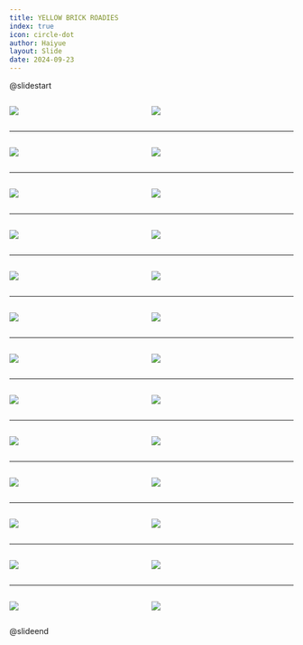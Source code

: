 ```yaml
---
title: YELLOW BRICK ROADIES
index: true
icon: circle-dot
author: Haiyue
layout: Slide
date: 2024-09-23
---
```

 
@slidestart

<div style="display:flex">
<div style="flex:1">

![](/reading/english/Level-U/YELLOW%20BRICK%20ROADIES/001.webp)
</div>
<div style="flex:1">

![](/reading/english/Level-U/YELLOW%20BRICK%20ROADIES/002.webp)
</div>
</div>

---

<div style="display:flex">
<div style="flex:1">

![](/reading/english/Level-U/YELLOW%20BRICK%20ROADIES/003.webp)
</div>
<div style="flex:1">

![](/reading/english/Level-U/YELLOW%20BRICK%20ROADIES/004.webp)
</div>
</div>

---

<div style="display:flex">
<div style="flex:1">

![](/reading/english/Level-U/YELLOW%20BRICK%20ROADIES/005.webp)
</div>
<div style="flex:1">

![](/reading/english/Level-U/YELLOW%20BRICK%20ROADIES/006.webp)
</div>
</div>

---

<div style="display:flex">
<div style="flex:1">

![](/reading/english/Level-U/YELLOW%20BRICK%20ROADIES/007.webp)
</div>
<div style="flex:1">

![](/reading/english/Level-U/YELLOW%20BRICK%20ROADIES/008.webp)
</div>
</div>

---

<div style="display:flex">
<div style="flex:1">

![](/reading/english/Level-U/YELLOW%20BRICK%20ROADIES/009.webp)
</div>
<div style="flex:1">

![](/reading/english/Level-U/YELLOW%20BRICK%20ROADIES/010.webp)
</div>
</div>

---

<div style="display:flex">
<div style="flex:1">

![](/reading/english/Level-U/YELLOW%20BRICK%20ROADIES/011.webp)
</div>
<div style="flex:1">

![](/reading/english/Level-U/YELLOW%20BRICK%20ROADIES/012.webp)
</div>
</div>

---

<div style="display:flex">
<div style="flex:1">

![](/reading/english/Level-U/YELLOW%20BRICK%20ROADIES/013.webp)
</div>
<div style="flex:1">

![](/reading/english/Level-U/YELLOW%20BRICK%20ROADIES/014.webp)
</div>
</div>

---

<div style="display:flex">
<div style="flex:1">

![](/reading/english/Level-U/YELLOW%20BRICK%20ROADIES/015.webp)
</div>
<div style="flex:1">

![](/reading/english/Level-U/YELLOW%20BRICK%20ROADIES/016.webp)
</div>
</div>

---

<div style="display:flex">
<div style="flex:1">

![](/reading/english/Level-U/YELLOW%20BRICK%20ROADIES/017.webp)
</div>
<div style="flex:1">

![](/reading/english/Level-U/YELLOW%20BRICK%20ROADIES/018.webp)
</div>
</div>

---

<div style="display:flex">
<div style="flex:1">

![](/reading/english/Level-U/YELLOW%20BRICK%20ROADIES/019.webp)
</div>
<div style="flex:1">

![](/reading/english/Level-U/YELLOW%20BRICK%20ROADIES/020.webp)
</div>
</div>

---

<div style="display:flex">
<div style="flex:1">

![](/reading/english/Level-U/YELLOW%20BRICK%20ROADIES/021.webp)
</div>
<div style="flex:1">

![](/reading/english/Level-U/YELLOW%20BRICK%20ROADIES/022.webp)
</div>
</div>

---

<div style="display:flex">
<div style="flex:1">

![](/reading/english/Level-U/YELLOW%20BRICK%20ROADIES/023.webp)
</div>
<div style="flex:1">

![](/reading/english/Level-U/YELLOW%20BRICK%20ROADIES/024.webp)
</div>
</div>

---

<div style="display:flex">
<div style="flex:1">

![](/reading/english/Level-U/YELLOW%20BRICK%20ROADIES/025.webp)
</div>
<div style="flex:1">

![](/reading/english/Level-U/YELLOW%20BRICK%20ROADIES/026.webp)
</div>
</div>

@slideend